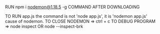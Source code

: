 
RUN npm i nodemon@1.18.5 -g COMMAND AFTER DOWNLOADING

TO RUN app.js the command is not 'node app.js', it is 'nodemon app.js' cause of nodemon.
TO CLOSE NODEMON => ctrl + c
TO DEBUG PROGRAM => node inspect OR node --inspect-brk 